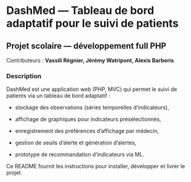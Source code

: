# DashMed — Tableau de bord adaptatif pour le suivi de patients

## Projet scolaire — développement full PHP
Contributeurs : **Vassili Régnier, Jérémy Watripont, Alexis Barberis**

### Description

DashMed est une application web (PHP, MVC) qui permet le suivi de patients via un tableau de bord adaptatif :

- stockage des observations (séries temporelles d’indicateurs),

- affichage de graphiques pour indicateurs présélectionnés,

- enregistrement des préférences d’affichage par médecin,

- gestion de seuils d’alerte et génération d’alertes,

- prototype de recommandation d’indicateurs via ML.

Ce README fournit les instructions pour installer, développer et livrer le projet.